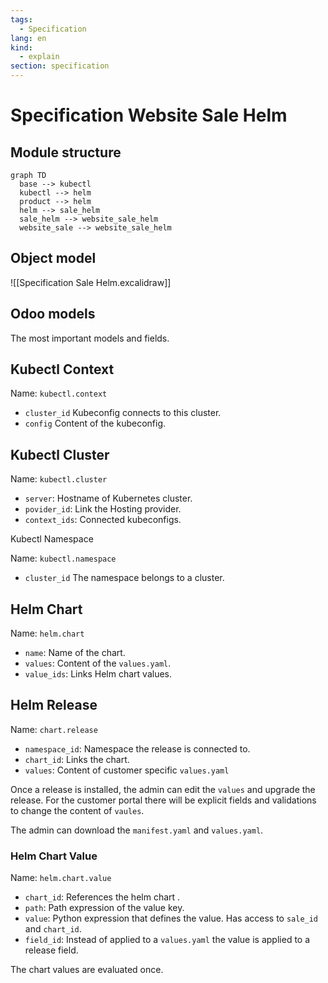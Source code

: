 ```yaml
---
tags:
  - Specification
lang: en
kind:
  - explain
section: specification
---
```

# Specification Website Sale Helm

## Module structure

```mermaid
graph TD
  base --> kubectl
  kubectl --> helm
  product --> helm
  helm --> sale_helm
  sale_helm --> website_sale_helm
  website_sale --> website_sale_helm
```

## Object model

![[Specification Sale Helm.excalidraw]]

## Odoo models

The most important models and fields.

## Kubectl Context

Name: `kubectl.context`

* `cluster_id` Kubeconfig connects to this cluster.
* `config` Content of the kubeconfig.

## Kubectl Cluster

Name: `kubectl.cluster`

* `server`: Hostname of Kubernetes cluster.
* `povider_id`: Link the Hosting provider.
* `context_ids`: Connected kubeconfigs.

Kubectl Namespace

Name: `kubectl.namespace`

* `cluster_id` The namespace belongs to a cluster.

## Helm Chart

Name: `helm.chart`

* `name`: Name of the chart.
* `values`: Content of the `values.yaml`.
* `value_ids`: Links Helm chart values.

## Helm Release

Name: `chart.release`

* `namespace_id`: Namespace the release is connected to.
* `chart_id`: Links the chart.
* `values`: Content of customer specific `values.yaml`

Once a  release is installed, the admin can edit the `values` and upgrade the release. For the customer portal there will be explicit fields and validations to change the content of `vaules`.

The admin can download the `manifest.yaml` and `values.yaml`.

### Helm Chart Value

Name: `helm.chart.value`

* `chart_id`: References the helm chart .
* `path`: Path expression of the value key.
* `value`: Python expression that defines the value. Has access to `sale_id` and `chart_id`.
* `field_id`: Instead of applied to a `values.yaml` the value is applied to a release field. 

The chart values are evaluated once.